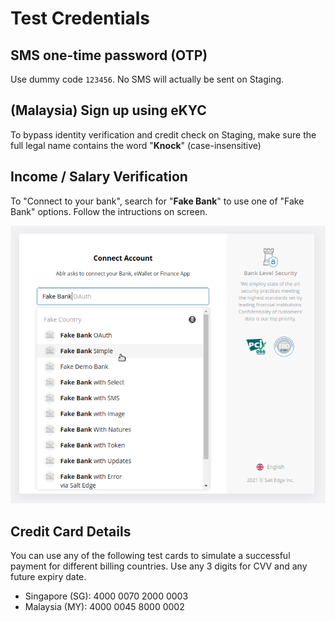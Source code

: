 # Test Credentials

## SMS one-time password (OTP)

Use dummy code `123456`. No SMS will actually be sent on Staging.


## (Malaysia) Sign up using eKYC

To bypass identity verification and credit check on Staging, make sure the full legal name contains the word "**Knock**" (case-insensitive)


## Income / Salary Verification

To "Connect to your bank", search for "**Fake Bank**" to use one of "Fake Bank" options. Follow the intructions on screen.

![Fake Bank](../assets/images/fake-bank.png)


## Credit Card Details

You can use any of the following test cards to simulate a successful payment for different billing countries. Use any 3 digits	for CVV and any future expiry date.

- Singapore (SG): 4000 0070 2000 0003
- Malaysia (MY): 4000 0045 8000 0002
